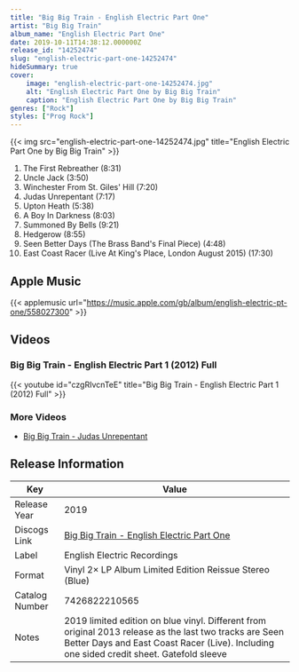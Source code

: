 ```yaml
---
title: "Big Big Train - English Electric Part One"
artist: "Big Big Train"
album_name: "English Electric Part One"
date: 2019-10-11T14:38:12.000000Z
release_id: "14252474"
slug: "english-electric-part-one-14252474"
hideSummary: true
cover:
    image: "english-electric-part-one-14252474.jpg"
    alt: "English Electric Part One by Big Big Train"
    caption: "English Electric Part One by Big Big Train"
genres: ["Rock"]
styles: ["Prog Rock"]
---
```


{{< img src="english-electric-part-one-14252474.jpg" title="English Electric Part One by Big Big Train" >}}

<!-- section break -->

1. The First Rebreather (8:31)
2. Uncle Jack (3:50)
3. Winchester From St. Giles' Hill (7:20)
4. Judas Unrepentant (7:17)
5. Upton Heath (5:38)
6. A Boy In Darkness (8:03)
7. Summoned By Bells (9:21)
8. Hedgerow (8:55)
9. Seen Better Days (The Brass Band's Final Piece) (4:48)
10. East Coast Racer (Live At King's Place, London August 2015) (17:30)

<!-- section break -->




## Apple Music
{{< applemusic url="https://music.apple.com/gb/album/english-electric-pt-one/558027300" >}}





## Videos
### Big Big Train - English Electric Part 1 (2012) Full
{{< youtube id="czgRIvcnTeE" title="Big Big Train - English Electric Part 1 (2012) Full" >}}<br>

### More Videos

- [Big Big Train - Judas Unrepentant](https://www.youtube.com/watch?v=s4JeLGchO7s)


## Release Information
|  Key           | Value                                                |
| ---------------| ---------------------------------------------------- |
| Release Year   | 2019                                   |
| Discogs Link   | [Big Big Train - English Electric Part One](https://www.discogs.com/release/14252474-Big-Big-Train-English-Electric-Part-One) |
| Label          | English Electric Recordings |
| Format         | Vinyl 2× LP Album Limited Edition Reissue Stereo (Blue) |
| Catalog Number | 7426822210565 |
| Notes | 2019 limited edition on blue vinyl.  Different from original 2013 release as the last two tracks are Seen Better Days and East Coast Racer (Live). Including one sided credit sheet.  Gatefold sleeve |